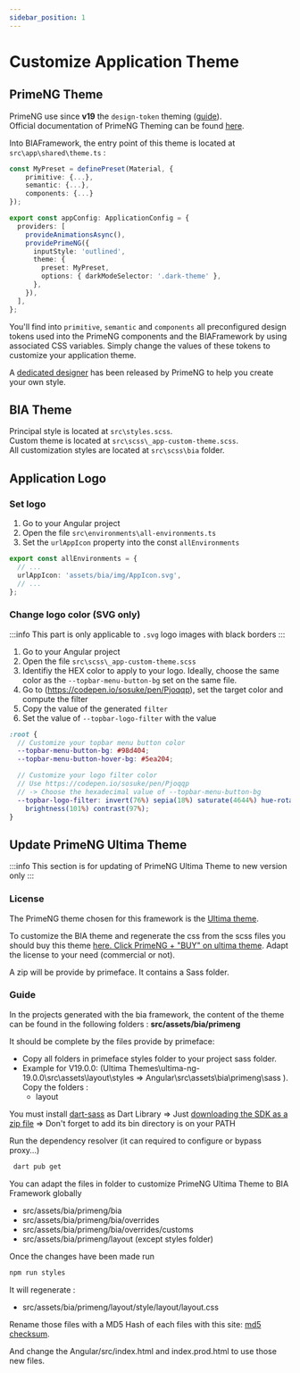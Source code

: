 ```yaml
---
sidebar_position: 1
---
```


# Customize Application Theme
## PrimeNG Theme
PrimeNG use since **v19** the `design-token` theming ([guide](https://www.contentful.com/blog/design-token-system/)).  
Official documentation of PrimeNG Theming can be found [here](https://v19.primeng.org/theming).  

Into BIAFramework, the entry point of this theme is located at `src\app\shared\theme.ts` :
``` typescript title="theme.ts"
const MyPreset = definePreset(Material, {
    primitive: {...},
    semantic: {...},
    components: {...}
});

export const appConfig: ApplicationConfig = {
  providers: [
    provideAnimationsAsync(),
    providePrimeNG({
      inputStyle: 'outlined',
      theme: {
        preset: MyPreset,
        options: { darkModeSelector: '.dark-theme' },
      },
    }),
  ],
};
```

You'll find into `primitive`, `semantic` and `components` all preconfigured design tokens used into the PrimeNG components and the BIAFramework by using associated CSS variables. Simply change the values of these tokens to customize your application theme.

A [dedicated designer](https://primeng.org/designer) has been released by PrimeNG to help you create your own style.

## BIA Theme
Principal style is located at `src\styles.scss`.  
Custom theme is located at `src\scss\_app-custom-theme.scss`.  
All customization styles are located at `src\scss\bia` folder.

## Application Logo
### Set logo
1. Go to your Angular project
2. Open the file `src\environments\all-environments.ts`
3. Set the `urlAppIcon` property into the const `allEnvironments`
``` typescript title="all-environments.ts"
export const allEnvironments = {
  // ...
  urlAppIcon: 'assets/bia/img/AppIcon.svg',
  // ...
};
```
### Change logo color (SVG only)
:::info
This part is only applicable to `.svg` logo images with black borders
:::

1. Go to your Angular project
2. Open the file `src\scss\_app-custom-theme.scss`
3. Identifiy the HEX color to apply to your logo. Ideally, choose the same color as the `--topbar-menu-button-bg` set on the same file.
4. Go to (https://codepen.io/sosuke/pen/Pjoqqp), set the target color and compute the filter
5. Copy the value of the generated `filter`
6. Set the value of `--topbar-logo-filter` with the value
``` scss title="_app-custom-theme.scss"
:root {
  // Customize your topbar menu button color
  --topbar-menu-button-bg: #98d404;
  --topbar-menu-button-hover-bg: #5ea204;

  // Customize your logo filter color
  // Use https://codepen.io/sosuke/pen/Pjoqqp
  // -> Choose the hexadecimal value of --topbar-menu-button-bg
  --topbar-logo-filter: invert(76%) sepia(18%) saturate(4644%) hue-rotate(30deg)
    brightness(101%) contrast(97%);
}
```

## Update PrimeNG Ultima Theme
:::info
This section is for updating of PrimeNG Ultima Theme to new version only
:::
### License
The PrimeNG theme chosen for this framework is the <a href="https://www.primefaces.org/ultima-ng/">Ultima theme</a>.

To customize the BIA theme and regenerate the css from the scss files you should buy this theme <a href="https://www.primefaces.org/store/templates.xhtml">here. Click PrimeNG + "BUY" on ultima theme</a>. Adapt the license to your need (commercial or not).

A zip will be provide by primeface. It contains a Sass folder.

### Guide
In the projects generated with the bia framework, the content of the theme can be found in the following folders :
**src/assets/bia/primeng**

It should be complete by the files provide by primeface:
- Copy all folders in primeface styles folder to your project sass folder.
- Example for V19.0.0: 
    (Ultima Themes\ultima-ng-19.0.0\src\assets\layout\styles => Angular\src\assets\bia\primeng\sass ). 
    Copy the folders :
    * layout

You must install [dart-sass](https://sass-lang.com/dart-sass/) as Dart Library
=> Just [downloading the SDK as a zip file](https://dart.dev/get-dart/archive)
=> Don't forget to add its bin directory is on your PATH

Run the dependency resolver (it can required to configure or bypass proxy...)
``` cmd
 dart pub get
```

You can adapt the files in folder to customize PrimeNG Ultima Theme to BIA Framework globally
* src/assets/bia/primeng/bia
* src/assets/bia/primeng/bia/overrides
* src/assets/bia/primeng/bia/overrides/customs
* src/assets/bia/primeng/layout (except styles folder)

Once the changes have been made run
``` cmd
npm run styles
```

It will regenerate :
* src/assets/bia/primeng/layout/style/layout/layout.css

Rename those files with a MD5 Hash of each files with this site: <a href="https://emn178.github.io/online-tools/md5_checksum.html">md5 checksum</a>.  

And change the Angular/src/index.html and index.prod.html to use those new files.